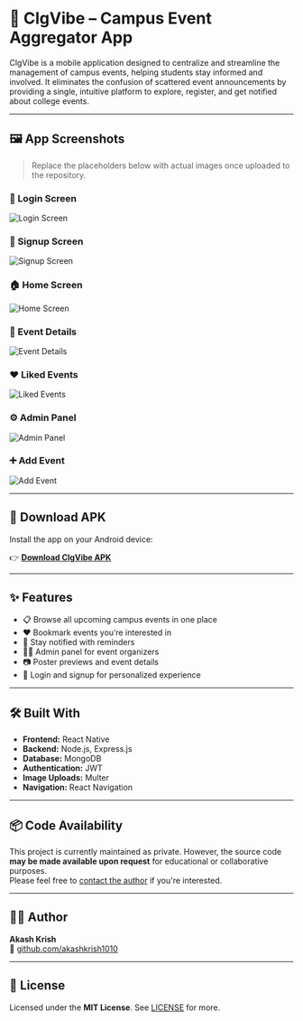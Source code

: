 # 📱 ClgVibe – Campus Event Aggregator App

ClgVibe is a mobile application designed to centralize and streamline the management of campus events, helping students stay informed and involved. It eliminates the confusion of scattered event announcements by providing a single, intuitive platform to explore, register, and get notified about college events.

---

## 🖼️ App Screenshots

> Replace the placeholders below with actual images once uploaded to the repository.

### 🔐 Login Screen  
![Login Screen](screenshots/login.png)

### 📝 Signup Screen  
![Signup Screen](screenshots/signup.png)

### 🏠 Home Screen  
![Home Screen](screenshots/home.png)

### 📄 Event Details  
![Event Details](screenshots/event_details.png)

### ❤️ Liked Events  
![Liked Events](screenshots/liked_events.png)

### ⚙️ Admin Panel  
![Admin Panel](screenshots/admin_panel.png)

### ➕ Add Event  
![Add Event](screenshots/add_event.png)

---

## 📲 Download APK

Install the app on your Android device:

👉 [**Download ClgVibe APK**](#) <!-- Replace # with actual APK file link -->

---

## ✨ Features

- 📋 Browse all upcoming campus events in one place  
- ❤️ Bookmark events you’re interested in  
- 🔔 Stay notified with reminders  
- 🧑‍💼 Admin panel for event organizers  
- 📷 Poster previews and event details  
- 🔐 Login and signup for personalized experience  

---

## 🛠️ Built With

- **Frontend:** React Native  
- **Backend:** Node.js, Express.js  
- **Database:** MongoDB  
- **Authentication:** JWT  
- **Image Uploads:** Multer  
- **Navigation:** React Navigation  

---

## 📦 Code Availability

This project is currently maintained as private. However, the source code **may be made available upon request** for educational or collaborative purposes.  
Please feel free to [contact the author](https://github.com/akashkrish1010) if you're interested.

---

## 👨‍💻 Author

**Akash Krish**  
🔗 [github.com/akashkrish1010](https://github.com/akashkrish1010)

---

## 📄 License

Licensed under the **MIT License**. See [LICENSE](LICENSE) for more.
